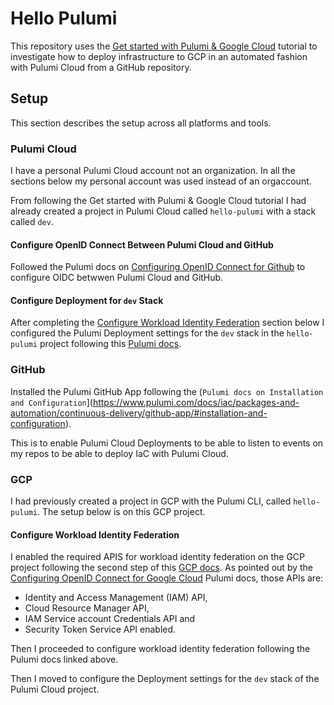 # Hello Pulumi

This repository uses the [Get started with Pulumi & Google Cloud](https://www.pulumi.com/docs/iac/get-started/gcp/) tutorial to investigate how to deploy infrastructure to GCP in an automated fashion with Pulumi Cloud from a GitHub repository.
## Setup

This section describes the setup across all platforms and tools.

### Pulumi Cloud

I have a personal Pulumi Cloud account not an organization. In all the sections below my personal account was used instead of an orgaccount.

From following the Get started with Pulumi & Google Cloud tutorial I had already created a project in Pulumi Cloud called `hello-pulumi` with a stack called `dev`.

#### Configure OpenID Connect Between Pulumi Cloud and GitHub

Followed the Pulumi docs on [Configuring OpenID Connect for Github](https://www.pulumi.com/docs/pulumi-cloud/access-management/oidc/client/github/) to configure OIDC betwwen Pulumi Cloud and GitHub.

#### Configure Deployment for `dev` Stack

After completing the [Configure Workload Identity Federation](#configure-workload-identity-federation) section below I configured the Pulumi Deployment settings for the `dev` stack in the `hello-pulumi` project following this [Pulumi docs](https://www.pulumi.com/docs/pulumi-cloud/deployments/get-started/#configure-deployment-settings).

### GitHub

Installed the Pulumi GitHub App following the (`Pulumi docs on Installation and Configuration`](https://www.pulumi.com/docs/iac/packages-and-automation/continuous-delivery/github-app/#installation-and-configuration).

This is to enable Pulumi Cloud Deployments to be able to listen to events on my repos to be able to deploy IaC with Pulumi Cloud.

### GCP

I had previously created a project in GCP with the Pulumi CLI, called `hello-pulumi`. The setup below is on this GCP project.

#### Configure Workload Identity Federation

I enabled the required APIS for workload identity federation on the GCP project following the second step of this [GCP docs](https://cloud.google.com/iam/docs/workload-identity-federation-with-other-providers#configure). As pointed out by the [Configuring OpenID Connect for Google Cloud](https://www.pulumi.com/docs/pulumi-cloud/access-management/oidc/provider/gcp/) Pulumi docs, those APIs are:
- Identity and Access Management (IAM) API, 
- Cloud Resource Manager API, 
- IAM Service account Credentials API and 
- Security Token Service API enabled.

Then I proceeded to configure workload identity federation following the Pulumi docs linked above. 

Then I moved to configure the Deployment settings for the `dev` stack of the Pulumi Cloud project.
